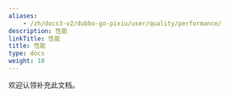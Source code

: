 ```yaml
---
aliases:
    - /zh/docs3-v2/dubbo-go-pixiu/user/quality/performance/
description: 性能
linkTitle: 性能
title: 性能
type: docs
weight: 10
---
```




欢迎认领补充此文档。